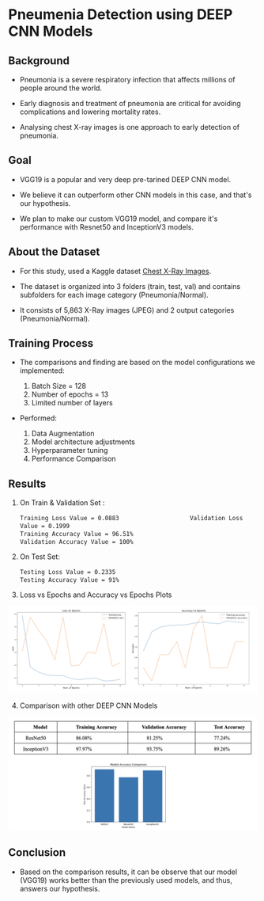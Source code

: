 # Pneumenia Detection using DEEP CNN Models

## Background
- Pneumonia is a severe respiratory infection that affects millions of people around the world.

- Early diagnosis and treatment of pneumonia are critical for avoiding complications and lowering mortality rates.

- Analysing chest X-ray images is one approach to early detection of pneumonia.

## Goal 
- VGG19 is a popular and very deep pre-tarined DEEP CNN model. 

- We believe it can outperform other CNN models in this case, and that's our hypothesis.

- We plan to make our custom VGG19 model, and compare it's performance with Resnet50 and InceptionV3 models.

## About the Dataset
- For this study, used a Kaggle dataset [Chest X-Ray Images](https://www.kaggle.com/datasets/paultimothymooney/chest-xray-pneumonia). 

- The dataset is organized into 3 folders (train, test, val) and contains subfolders for each image category (Pneumonia/Normal). 

- It consists of 5,863 X-Ray images (JPEG) and 2 output categories (Pneumonia/Normal).

## Training Process
- The comparisons and finding are based on the model configurations we implemented:

  1. Batch Size = 128  
  2. Number of epochs = 13
  3. Limited number of layers

- Performed:

  1. Data Augmentation
  2. Model architecture adjustments
  3. Hyperparameter tuning
  4. Performance Comparison



## Results
1. On Train & Validation Set : 
    ```
    Training Loss Value = 0.0883        			Validation Loss Value = 0.1999
    Training Accuracy Value = 96.51% 			
    Validation Accuracy Value = 100%
    ```

2. On Test Set:
	```
    Testing Loss Value = 0.2335        			
    Testing Accuracy Value = 91% 
    ```

3. Loss vs Epochs and Accuracy vs Epochs Plots

![Loss vs Epochs](/image1.png)
<!-- <img src="./image1.png" width="500" /> -->

4. Comparison with other DEEP CNN Models

![Loss vs Epochs](/image2.png)


## Conclusion

- Based on the comparison results, it can be observe that our model (VGG19) works better than the previously used models, and thus, answers our hypothesis.

